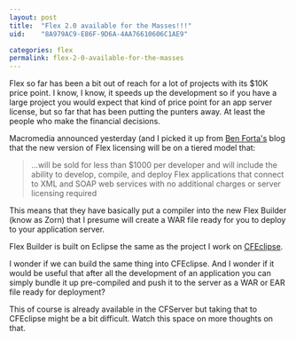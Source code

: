 ```yaml
---
layout: post
title:  "Flex 2.0 available for the Masses!!!"
uid:	"8A979AC9-E86F-9D6A-4AA76610606C1AE9"

categories: flex
permalink: flex-2-0-available-for-the-masses
---
```

Flex so far has been a bit out of reach for a lot of projects with its $10K price point. I know, I know, it speeds up the development so if you have a large project you would expect that kind of price point for an app server license, but so far that has been putting the punters away. At least the people who make the financial decisions.

Macromedia announced yesterday (and I picked it up from <a href="http://www.forta.com/blog/index.cfm?mode=e&entry=1761">Ben Forta's</a> blog that the new version of Flex licensing will be on a tiered model that: 

<blockquote>...will be sold for less than $1000 per developer and will include the ability to develop, compile, and deploy Flex applications that connect to XML and SOAP web services with no additional charges or server licensing required
</blockquote>

This means that they have basically put a compiler into the new Flex Builder (know as Zorn) that I presume will create a WAR file ready for you to deploy to your application server. 

Flex Builder is built on Eclipse the same as the project I work on <a href="http://www.cfeclipse.org">CFEclipse</a>.

I wonder if we can build the same thing into CFEclipse. And I wonder if it would be useful that after all the development of an application you can simply bundle it up pre-compiled and push it to the server as a WAR or EAR file ready for deployment?

This of course is already available in the CFServer but taking that to CFEclipse might be a bit difficult. Watch this space on more thoughts on that.